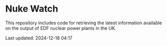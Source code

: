 # Nuke Watch

This repository includes code for retrieving the latest information available on the output of EDF nuclear power plants in the UK.

Last updated: 2024-12-18 04:17